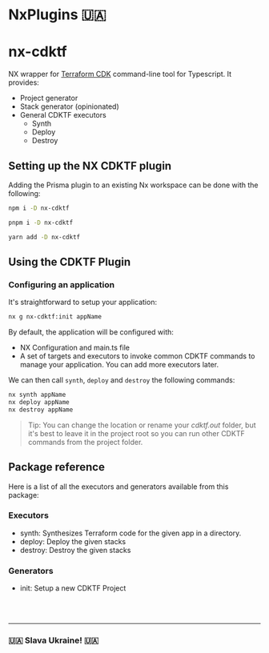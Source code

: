 # NxPlugins 🇺🇦

# nx-cdktf

NX wrapper for [Terraform CDK](https://github.com/hashicorp/terraform-cdk) command-line tool for Typescript. It provides:

- Project generator
- Stack generator (opinionated)
- General CDKTF executors
  - Synth
  - Deploy
  - Destroy

## Setting up the NX CDKTF plugin

Adding the Prisma plugin to an existing Nx workspace can be done with the following:

```sh
npm i -D nx-cdktf
```

```sh
pnpm i -D nx-cdktf
```

```sh
yarn add -D nx-cdktf
```

## Using the CDKTF Plugin

### Configuring an application

It's straightforward to setup your application:

```bash
nx g nx-cdktf:init appName
```

By default, the application will be configured with:

- NX Configuration and main.ts file
- A set of targets and executors to invoke common CDKTF commands to manage your application. You can add more executors later.

We can then call `synth`, `deploy` and `destroy` the following commands:

```bash
nx synth appName
nx deploy appName
nx destroy appName
```

> Tip: You can change the location or rename your _cdktf.out_ folder, but it's best to leave it in the project root so you can run other CDKTF commands from the project folder.

## Package reference

Here is a list of all the executors and generators available from this package:

### Executors

- synth: Synthesizes Terraform code for the given app in a directory.
- deploy: Deploy the given stacks
- destroy: Destroy the given stacks

### Generators

- init: Setup a new CDKTF Project

<br/>
<br/>

---

### 🇺🇦 Slava Ukraine! 🇺🇦
